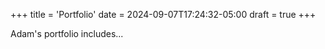 +++
title = 'Portfolio'
date = 2024-09-07T17:24:32-05:00
draft = true
+++

Adam's portfolio includes...